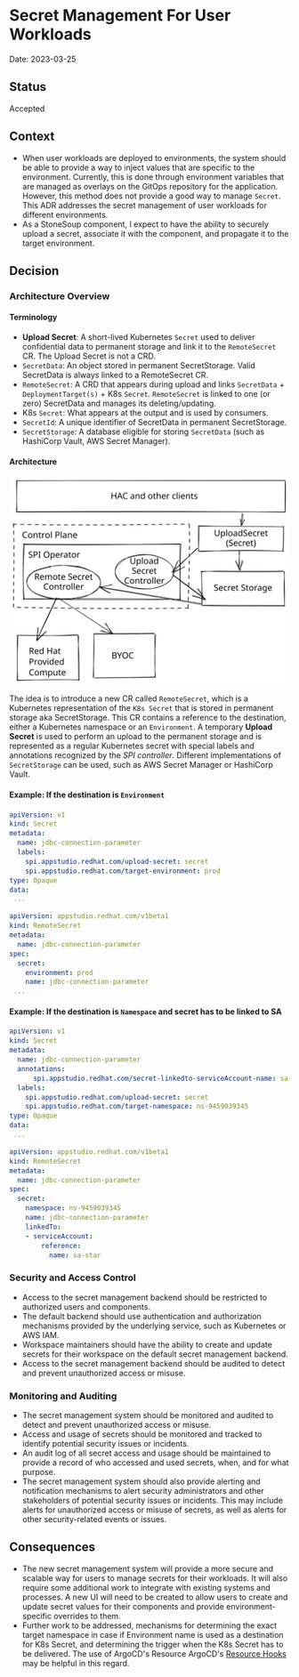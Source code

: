 # Secret Management For User Workloads

Date: 2023-03-25

## Status

Accepted

## Context

* When user workloads are deployed to environments, the system should be able to provide a way to inject values that are specific to the environment. Currently, this is done through environment variables that are managed as overlays on the GitOps repository for the application. However, this method does not provide a good way to manage `Secret`. This ADR addresses the secret management of user workloads for different environments.
* As a StoneSoup component, I expect to have the ability to securely upload a secret, associate it with the component, and propagate it to the target environment.

## Decision

### Architecture Overview
#### Terminology

- **Upload Secret**: A short-lived Kubernetes `Secret` used to deliver confidential data to permanent storage and link it to the `RemoteSecret` CR. The Upload Secret is not a CRD.
- `SecretData`: An object stored in permanent SecretStorage. Valid SecretData is always linked to a RemoteSecret CR.
- `RemoteSecret`: A CRD that appears during upload and links `SecretData` + `DeploymentTarget(s)` + K8s `Secret`. `RemoteSecret` is linked to one (or zero) SecretData and manages its deleting/updating.
- K8s `Secret`: What appears at the output and is used by consumers.
- `SecretId`: A unique identifier of SecretData in permanent SecretStorage.
- `SecretStorage`: A database eligible for storing `SecretData` (such as HashiCorp Vault, AWS Secret Manager).

#### Architecture

![](../diagrams/secret-mgmt.excalidraw.svg)

The idea is to introduce a new CR called `RemoteSecret`, which is a Kubernetes representation of the `K8s Secret` that is stored in permanent storage aka SecretStorage. This CR contains a reference to the destination, either a Kubernetes namespace or an `Environment`. A temporary **Upload Secret** is used to perform an upload to the permanent storage and is represented as a regular Kubernetes secret with special labels and annotations recognized by the _SPI controller_. Different implementations of `SecretStorage` can be used, such as AWS Secret Manager or HashiCorp Vault.

#### Example: If the destination is `Environment`
```yaml
apiVersion: v1
kind: Secret
metadata:
  name: jdbc-connection-parameter
  labels:
    spi.appstudio.redhat.com/upload-secret: secret
    spi.appstudio.redhat.com/target-environment: prod
type: Opaque
data:
 ...
```
```yaml
apiVersion: appstudio.redhat.com/v1beta1
kind: RemoteSecret
metadata:
  name: jdbc-connection-parameter
spec:
  secret:
    environment: prod
    name: jdbc-connection-parameter
 ...
```

#### Example: If the destination is `Namespace` and secret has to be linked to SA
```yaml
apiVersion: v1
kind: Secret
metadata:
  name: jdbc-connection-parameter
  annotations:
      spi.appstudio.redhat.com/secret-linkedto-serviceAccount-name: sa-star
  labels:
    spi.appstudio.redhat.com/upload-secret: secret
    spi.appstudio.redhat.com/target-namespace: ns-9459039345
type: Opaque
data:
 ...
```
```yaml
apiVersion: appstudio.redhat.com/v1beta1
kind: RemoteSecret
metadata:
  name: jdbc-connection-parameter
spec:
  secret:
    namespace: ns-9459039345
    name: jdbc-connection-parameter
    linkedTo:
    - serviceAccount:
        reference:
          name: sa-star
```


### Security and Access Control

* Access to the secret management backend should be restricted to authorized users and components.
* The default backend should use authentication and authorization mechanisms provided by the underlying service, such as Kubernetes or AWS IAM.
* Workspace maintainers should have the ability to create and update secrets for their workspace on the default secret management backend.
* Access to the secret management backend should be audited to detect and prevent unauthorized access or misuse.

### Monitoring and Auditing

* The secret management system should be monitored and audited to detect and prevent unauthorized access or misuse.
* Access and usage of secrets should be monitored and tracked to identify potential security issues or incidents.
* An audit log of all secret access and usage should be maintained to provide a record of who accessed and used secrets, when, and for what purpose.
* The secret management system should also provide alerting and notification mechanisms to alert security administrators and other stakeholders of potential security issues or incidents. This may include alerts for unauthorized access or misuse of secrets, as well as alerts for other security-related events or issues.

## Consequences

* The new secret management system will provide a more secure and scalable way for users to manage secrets for their workloads. It will also require some additional work to integrate with existing systems and processes. A new UI will need to be created to allow users to create and update secret values for their components and provide environment-specific overrides to them.
* Further work to be addressed, mechanisms for determining the exact target namespace in case if Environment name is used as a destination for K8s Secret, and determining the trigger when the K8s Secret has to be delivered. The use of ArgoCD's Resource  ArgoCD's [Resource Hooks](https://argo-cd.readthedocs.io/en/stable/user-guide/resource_hooks/) may be helpful in this regard.
